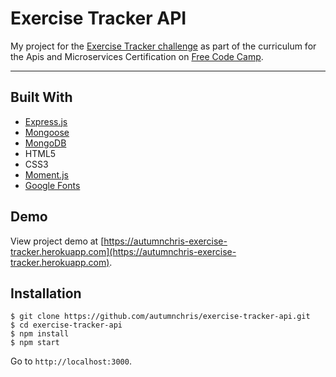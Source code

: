 # Exercise Tracker API

My project for the [Exercise Tracker challenge](https://learn.freecodecamp.org/apis-and-microservices/apis-and-microservices-projects/exercise-tracker) as part of the curriculum for the Apis and Microservices Certification on [Free Code Camp](https://www.freecodecamp.org).

---

## Built With
* [Express.js](https://expressjs.com)
* [Mongoose](https://mongoosejs.com)
* [MongoDB](https://www.mongodb.com)
* HTML5
* CSS3
* [Moment.js](https://momentjs.com)
* [Google Fonts](https://fonts.google.com)

## Demo

View project demo at [https://autumnchris-exercise-tracker.herokuapp.com](https://autumnchris-exercise-tracker.herokuapp.com).

## Installation

```
$ git clone https://github.com/autumnchris/exercise-tracker-api.git
$ cd exercise-tracker-api
$ npm install
$ npm start
```

Go to `http://localhost:3000`.
